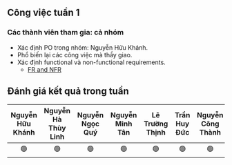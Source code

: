 ## Công việc tuần 1
### Các thành viên tham gia: cả nhóm
- Xác định PO trong nhóm: Nguyễn Hữu Khánh.
- Phổ biến lại các công việc mà thầy giao.
- Xác định functional và non-functional requirements.
  - [FR and NFR](https://docs.google.com/document/d/1vF0i2uyDHElaX__B_8DLN11jl6VBnfT3/edit?usp=sharing&ouid=116471610618905548114&rtpof=true&sd=true) 
## Đánh giá kết quả trong tuần
| Nguyễn Hữu Khánh | Nguyễn Hà Thùy Linh | Nguyễn Ngọc Quý | Nguyễn Minh Tân | Lê Trường Thịnh | Trần Huy Đức | Nguyễn Công Thành |
| :--------------: | :-----------------: | :-------------: | :-------------: | :-------------: | :----------: | :---------------: |
|        🟢       |         🟢          |        🟢      |      🟢         |        🟢       |      🟢     |        🟢         |
